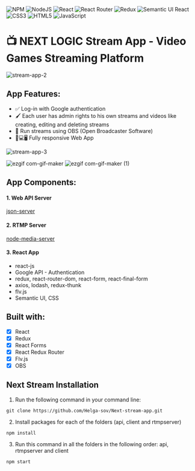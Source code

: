 ![NPM](https://img.shields.io/badge/NPM-%23000000.svg?style=for-the-badge&logo=npm&logoColor=white)
![NodeJS](https://img.shields.io/badge/node.js-6DA55F?style=for-the-badge&logo=node.js&logoColor=white)
![React](https://img.shields.io/badge/react-%2320232a.svg?style=for-the-badge&logo=react&logoColor=%2361DAFB)
![React Router](https://img.shields.io/badge/React_Router-CA4245?style=for-the-badge&logo=react-router&logoColor=white)
![Redux](https://img.shields.io/badge/redux-%23593d88.svg?style=for-the-badge&logo=redux&logoColor=white)
![Semantic UI React](https://img.shields.io/badge/Semantic%20UI%20React-%2335BDB2.svg?style=for-the-badge&logo=SemanticUIReact&logoColor=white)
![CSS3](https://img.shields.io/badge/css3-%231572B6.svg?style=for-the-badge&logo=css3&logoColor=white)
![HTML5](https://img.shields.io/badge/html5-%23E34F26.svg?style=for-the-badge&logo=html5&logoColor=white)
![JavaScript](https://img.shields.io/badge/javascript-%23323330.svg?style=for-the-badge&logo=javascript&logoColor=%23F7DF1E)

# 📺 NEXT LOGIC Stream App - Video Games Streaming Platform 

![stream-app-2](https://user-images.githubusercontent.com/60555164/173631257-73028e83-93e8-4b29-b792-e19727a05278.PNG)

## App Features:

- ✅ Log-in with Google authentication
- 🖌 Each user has admin rights to his own streams and videos like creating, editing and deleting streams
- 🚀 Run streams using OBS (Open Broadcaster Software)
- 📱💻🖥 Fully responsive Web App

![stream-app-3](https://user-images.githubusercontent.com/60555164/173631238-0b7d83b7-3fe2-4e40-9009-70a488331c25.PNG)

![ezgif com-gif-maker](https://user-images.githubusercontent.com/60555164/173692448-4ed13694-062c-408c-ba6e-c36a598f538b.gif)
![ezgif com-gif-maker (1)](https://user-images.githubusercontent.com/60555164/173693269-8212b202-9225-4094-957a-2a9e16df5416.gif)


## App Components:

#### 1. Web API Server
[json-server](https://www.npmjs.com/package/json-server)
 
#### 2. RTMP Server
[node-media-server](https://github.com/illuspas/Node-Media-Server)

#### 3. React App
- react-js
- Google API - Authentication
- redux, react-router-dom, react-form, react-final-form
- axios, lodash, redux-thunk
- flv.js
- Semantic UI, CSS

## Built with:

- [x] React
- [x] Redux
- [x] React Forms
- [x] React Redux Router
- [x] Flv.js
- [x] OBS

## Next Stream Installation

1. Run the following command in your command line:

```
git clone https://github.com/Helga-sov/Next-stream-app.git
```

2. Install packages for each of the folders (api, client and rtmpserver)

```
npm install
```

3. Run this command in all the folders in the following order: api, rtmpserver and client

```
npm start
```
